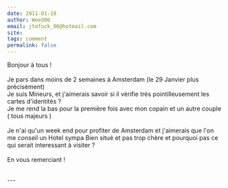 ```yaml
---
date: 2011-01-18
author: Weed06
email: jtefock_06@hotmail.com
site: 
tags: comment
permalink: false
---
```


<p>Bonjour à tous ! <br />
<br />
Je pars dans moins de 2 semaines à Amsterdam (le 29 Janvier plus précisément)<br />
Je suis Mineurs, et j'aimerais savoir si il vérifie trés pointilleusement les cartes d'identités ? <br />
Je me rend la bas pour la première fois avec mon copain et un autre couple ( tous majeurs ) <br />
<br />
Je n'ai qu'un week end pour profiter de Amsterdam et j'aimerais que l'on me conseil un Hotel sympa Bien situé et pas trop chère et pourquoi pas ce qui serait interessant à visiter ?<br />
<br />
En vous remerciant ! <br />
<br />
</p>
---